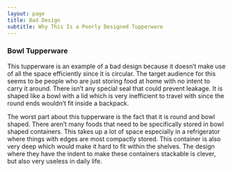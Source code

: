 ```yaml
---
layout: page
title: Bad Design
subtitle: Why This Is a Poorly Designed Tupperware
---
```

### Bowl Tupperware

This tupperware is an example of a bad design because it doesn’t make use of all the space efficiently since it is circular. The target audience for this seems to be people who are just storing food at home with no intent to carry it around. There isn’t any special seal that could prevent leakage. It is shaped like a bowl with a lid which is very inefficient to travel with since the round ends wouldn’t fit inside a backpack.

The worst part about this tupperware is the fact that it is round and bowl shaped. There aren’t many foods that need to be specifically stored in bowl shaped containers. This takes up a lot of space especially in a refrigerator where things with edges are most compactly stored. This container is also very deep which would make it hard to fit within the shelves. The design where they have the indent to make these containers stackable is clever, but also very useless in daily life. 


